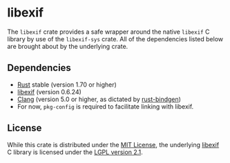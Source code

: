 # libexif

The `libexif` crate provides a safe wrapper around the native `libexif` C library by use of the `libexif-sys` crate. All of the dependencies listed below are brought about by the underlying crate.

## Dependencies

* [Rust](https://www.rust-lang.org) stable (version 1.70 or higher)
* [libexif](https://libexif.github.io) (version 0.6.24)
* [Clang](https://clang.llvm.org) (version 5.0 or higher, as dictated by [rust-bindgen](https://github.com/rust-lang/rust-bindgen))
* For now, `pkg-config` is required to facilitate linking with libexif.

## License

While this crate is distributed under the [MIT License](LICENSE), the underlying [libexif](https://libexif.github.io) C library is licensed under the [LGPL version 2.1](http://www.gnu.org/licenses/old-licenses/lgpl-2.1.html).
